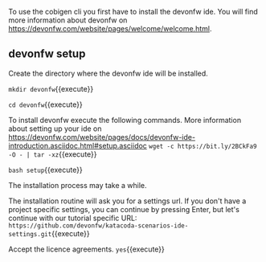 To use the cobigen cli you first have to install the devonfw ide. You will find more information about devonfw on https://devonfw.com/website/pages/welcome/welcome.html.

## devonfw setup

Create the directory where the devonfw ide will be installed.

`mkdir devonfw`{{execute}}

`cd devonfw`{{execute}}


To install devonfw execute the following commands. More information about setting up your ide on https://devonfw.com/website/pages/docs/devonfw-ide-introduction.asciidoc.html#setup.asciidoc
`wget -c https://bit.ly/2BCkFa9 -O - | tar -xz`{{execute}}

`bash setup`{{execute}}

The installation process may take a while.

The installation routine will ask you for a settings url. If you don't have a project specific settings, you can continue by pressing Enter, but let's continue with our tutorial specific URL:
`https://github.com/devonfw/katacoda-scenarios-ide-settings.git`{{execute}}

Accept the licence agreements.
`yes`{{execute}}
